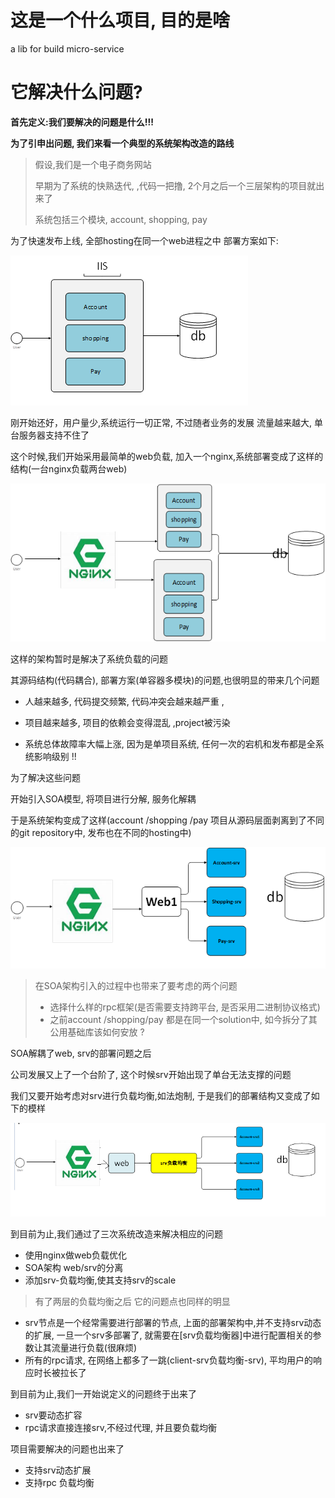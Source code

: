 # 这是一个什么项目, 目的是啥

a lib for build micro-service 


# 它解决什么问题?

**首先定义:我们要解决的问题是什么!!!**

**为了引申出问题, 我们来看一个典型的系统架构改造的路线**

>  假设,我们是一个电子商务网站
>
> 早期为了系统的快熟迭代, ,代码一把撸, 2个月之后一个三层架构的项目就出来了
>
> 系统包括三个模块, account, shopping, pay


为了快速发布上线, 全部hosting在同一个web进程之中
部署方案如下: 

![](/docs/3y-art.png)

刚开始还好，用户量少,系统运行一切正常, 不过随者业务的发展
流量越来越大, 单台服务器支持不住了

这个时候,我们开始采用最简单的web负载, 加入一个nginx,系统部署变成了这样的结构(一台nginx负载两台web)

![](/docs/web-nginx.png)

这样的架构暂时是解决了系统负载的问题

其源码结构(代码耦合), 部署方案(单容器多模块)的问题,也很明显的带来几个问题

-   人越来越多, 代码提交频繁,  代码冲突会越来越严重 , 

-  项目越来越多, 项目的依赖会变得混乱 ,project被污染

-  系统总体故障率大幅上涨,  因为是单项目系统, 任何一次的宕机和发布都是全系统影响级别 !!


为了解决这些问题 

开始引入SOA模型, 将项目进行分解, 服务化解耦

于是系统架构变成了这样(account /shopping /pay 项目从源码层面剥离到了不同的git repository中, 发布也在不同的hosting中)

![](/docs/soa.png)

> 在SOA架构引入的过程中也带来了要考虑的两个问题
> -  选择什么样的rpc框架(是否需要支持跨平台, 是否采用二进制协议格式)
> -  之前account /shopping/pay 都是在同一个solution中, 如今拆分了其公用基础库该如何安放 ?
> 


SOA解耦了web, srv的部署问题之后

公司发展又上了一个台阶了, 这个时候srv开始出现了单台无法支撑的问题

我们又要开始考虑对srv进行负载均衡,如法炮制, 于是我们的部署结构又变成了如下的模样

![](/docs/srv-lbs.png)

到目前为止,我们通过了三次系统改造来解决相应的问题
- 使用nginx做web负载优化
- SOA架构 web/srv的分离
- 添加srv-负载均衡,使其支持srv的scale

> 有了两层的负载均衡之后
> 它的问题点也同样的明显

-  srv节点是一个经常需要进行部署的节点, 上面的部署架构中,并不支持srv动态的扩展, 一旦一个srv多部署了, 就需要在[srv负载均衡器]中进行配置相关的参数让其流量进行负载(很麻烦)
-  所有的rpc请求, 在网络上都多了一跳(client-srv负载均衡-srv), 平均用户的响应时长被拉长了

到目前为止,我们一开始说定义的问题终于出来了
- srv要动态扩容
- rpc请求直接连接srv,不经过代理, 并且要负载均衡

项目需要解决的问题也出来了
- 支持srv动态扩展
- 支持rpc 负载均衡
